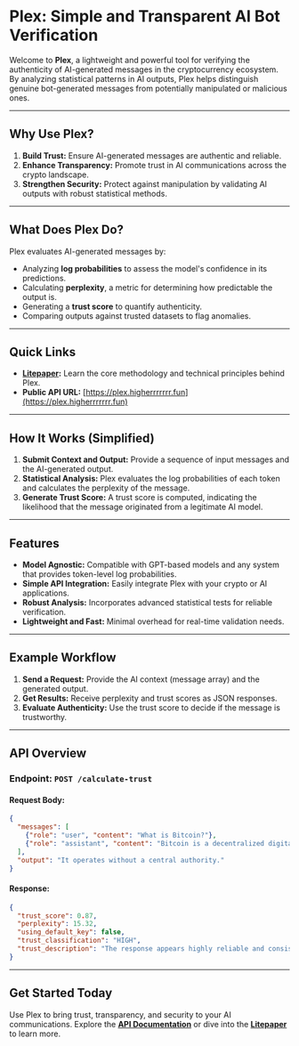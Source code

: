# Plex: Simple and Transparent AI Bot Verification

Welcome to **Plex**, a lightweight and powerful tool for verifying the authenticity of AI-generated messages in the cryptocurrency ecosystem. By analyzing statistical patterns in AI outputs, Plex helps distinguish genuine bot-generated messages from potentially manipulated or malicious ones.

---

## Why Use Plex?

1. **Build Trust:** Ensure AI-generated messages are authentic and reliable.
2. **Enhance Transparency:** Promote trust in AI communications across the crypto landscape.
3. **Strengthen Security:** Protect against manipulation by validating AI outputs with robust statistical methods.

---

## What Does Plex Do?

Plex evaluates AI-generated messages by:
- Analyzing **log probabilities** to assess the model's confidence in its predictions.
- Calculating **perplexity**, a metric for determining how predictable the output is.
- Generating a **trust score** to quantify authenticity.
- Comparing outputs against trusted datasets to flag anomalies.

---

## Quick Links

- **[Litepaper](WHITEPAPER.md):** Learn the core methodology and technical principles behind Plex.
- **Public API URL:** [https://plex.higherrrrrrr.fun](https://plex.higherrrrrrr.fun)

---

## How It Works (Simplified)

1. **Submit Context and Output:** Provide a sequence of input messages and the AI-generated output.
2. **Statistical Analysis:** Plex evaluates the log probabilities of each token and calculates the perplexity of the message.
3. **Generate Trust Score:** A trust score is computed, indicating the likelihood that the message originated from a legitimate AI model.

---

## Features

- **Model Agnostic:** Compatible with GPT-based models and any system that provides token-level log probabilities.
- **Simple API Integration:** Easily integrate Plex with your crypto or AI applications.
- **Robust Analysis:** Incorporates advanced statistical tests for reliable verification.
- **Lightweight and Fast:** Minimal overhead for real-time validation needs.

---

## Example Workflow

1. **Send a Request:** Provide the AI context (message array) and the generated output.
2. **Get Results:** Receive perplexity and trust scores as JSON responses.
3. **Evaluate Authenticity:** Use the trust score to decide if the message is trustworthy.

---

## API Overview

### Endpoint: `POST /calculate-trust`

#### Request Body:
```json
{
  "messages": [
    {"role": "user", "content": "What is Bitcoin?"},
    {"role": "assistant", "content": "Bitcoin is a decentralized digital currency."}
  ],
  "output": "It operates without a central authority."
}
```

#### Response:
```json
{
  "trust_score": 0.87,
  "perplexity": 15.32,
  "using_default_key": false,
  "trust_classification": "HIGH",
  "trust_description": "The response appears highly reliable and consistent with expected AI behavior."
}
```

---

## Get Started Today

Use Plex to bring trust, transparency, and security to your AI communications. Explore the **[API Documentation](docs/)** or dive into the **[Litepaper](WHITEPAPER.md)** to learn more.